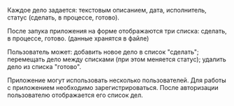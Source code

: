 Каждое дело задается: текстовым описанием, дата, исполнитель, статус (сделать, в процессе, готово).

После запука приложения на форме отображаются три списка: сделать, в процессе, готово. (данные хранятся в файле)

Пользователь может: добавить новое дело в список "сделать"; перемещать дело между списками (при этом меняется статус); удалить дело из списка "готово".

Приложение могут использовать несколько пользователей. Для работы с приложением необходимо зарегистрироваться. После авторизации пользователю отображается его список дел.
